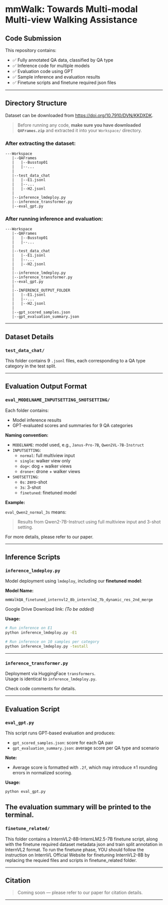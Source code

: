 # mmWalk: Towards Multi-modal Multi-view Walking Assistance

## Code Submission

This repository contains:

- ✅ Fully annotated QA data, classified by QA type  
- ✅ Inference code for multiple models  
- ✅ Evaluation code using GPT  
- ✅ Sample inference and evaluation results
- ✅ Finetune scripts and finetune required json files


---

## Directory Structure

Dataset can be downloaded from https://doi.org/10.7910/DVN/KKDXDK. 

> Before running any code, **make sure you have downloaded `QAFrames.zip`** and extracted it into your `Workspace/` directory.

### After extracting the dataset:

```
---Workspace
   |--QAFrames
   |   |--Busstop01
   |   |--...
   |
   |--test_data_chat
   |   |--E1.jsonl
   |   |--...
   |   |--H2.jsonl
   |
   |--inference_lmdeploy.py
   |--inference_transformer.py
   |--eval_gpt.py
```

### After running inference and evaluation:

```
---Workspace
   |--QAFrames
   |   |--Busstop01
   |   |--...
   |
   |--test_data_chat
   |   |--E1.jsonl
   |   |--...
   |   |--H2.jsonl
   |
   |--inference_lmdeploy.py
   |--inference_transformer.py
   |--eval_gpt.py
   |
   |--INFERENCE_OUTPUT_FOLDER
   |   |--E1.jsonl
   |   |--...
   |   |--H2.jsonl
   |
   |--gpt_scored_samples.json
   |--gpt_evaluation_summary.json
```

---

##  Dataset Details

### `test_data_chat/`

This folder contains 9 `.jsonl` files, each corresponding to a QA type category in the test split.

---

## Evaluation Output Format

### `eval_MODELNAME_INPUTSETTING_SHOTSETTING/`

Each folder contains:
- Model inference results
- GPT-evaluated scores and summaries for 9 QA categories

**Naming convention:**

- `MODELNAME`: model used, e.g., `Janus-Pro-7B`, `Qwen2VL-7B-Instruct`
- `INPUTSETTING`:
  - `normal`: full multiview input
  - `single`: walker view only
  - `dog+`: dog + walker views
  - `drone+`: drone + walker views
- `SHOTSETTING`:
  - `0s`: zero-shot
  - `3s`: 3-shot
  - `finetuned`: finetuned model

**Example:**

`eval_Qwen2_normal_3s` means:
> Results from Qwen2-7B-Instruct using full multiview input and 3-shot setting.

For more details, please refer to our paper.

---

##  Inference Scripts

### `inference_lmdeploy.py`

Model deployment using `lmdeploy`, including our **finetuned model**:

**Model Name:**
```
mmWalkQA_finetuned_internvl2_8b_internlm2_7b_dynamic_res_2nd_merge
```

Google Drive Download link: *(To be added)*

**Usage:**

```bash
# Run inference on E1
python inference_lmdeploy.py -E1

# Run inference on 10 samples per category
python inference_lmdeploy.py -testall
```

---

### `inference_transformer.py`

Deployment via HuggingFace `transformers`.  
Usage is identical to `inference_lmdeploy.py`.

Check code comments for details.

---

## Evaluation Script

### `eval_gpt.py`

This script runs GPT-based evaluation and produces:

- `gpt_scored_samples.json`: score for each QA pair
- `gpt_evaluation_summary.json`: average score per QA type and scenario

**Note:**
- Average score is formatted with `.2f`, which may introduce ±1 rounding errors in normalized scoring.

**Usage:**

```bash
python eval_gpt.py
```

The evaluation summary will be printed to the terminal.
---

### `finetune_related/`

This folder contains a InternVL2-8B-InternLM2.5-7B finetune script, along with the finetune required dataset metadata json and train split annotation in InternVL2 format. To run the finetune phase, YOU should follow the instruction on InternVL Official Website for finetuning InternVL2-8B by replacing the requied files and scripts in finetune_related folder.

---


## Citation

> Coming soon — please refer to our paper for citation details.

---

